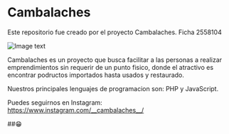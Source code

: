 # Cambalaches
Este repositorio fue creado por el proyecto Cambalaches. Ficha 2558104
<br>

![Image text](https://raw.githubusercontent.com/Hol1sPruev4Sen4/Prueba1/master/CAMBALACHES.png)

Cambalaches es un proyecto que busca facilitar a las personas a realizar emprendimientos sin requerir de un punto fisico, 
donde el atractivo es encontrar podructos importados hasta usados y restaurado. 

Nuestros principales lenguajes de programacion son: PHP y JavaScript.

Puedes seguirnos en Instagram: https://www.instagram.com/__cambalaches__/

##😁
